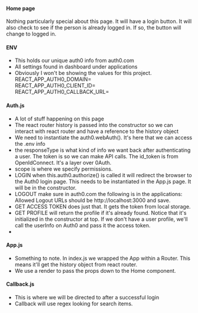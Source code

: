 #### Home page
Nothing particularly special about this page.  It will have a login button.  It will also check to see if the person is already logged in.  If so, the button will change to logged in.


#### ENV
- This holds our unique auth0 info from auth0.com
- All settings found in dashboard under applications
- Obviously I won't be showing the values for this project.  
REACT_APP_AUTH0_DOMAIN=    
REACT_APP_AUTH0_CLIENT_ID=    
REACT_APP_AUTH0_CALLBACK_URL=    

#### Auth.js
- A lot of stuff happening on this page
- The react router history is passed into the constructor so we can interact with react router and have a reference to the history object
- We need to instantiate the auth0.webAuth().  It's here that we can access the .env info
- the responseType is what kind of info we want back after authenticating a user.  The token is so we can make API calls. The id_token is from OpenIdConnect. It's a layer over 0Auth.
- scope is where we specify permissions. 
- LOGIN  when this.auth0.authorize() is called it will redirect the browser to the Auth0 login page.  This needs to be instantiated in the App.js page.  It will be in the constructor.
- LOGOUT make sure in auth0.com the following is in the applications: Allowed Logout URLs should be http://localhost:3000 and save.
- GET ACCESS TOKEN does just that.  It gets the token from local storage.
- GET PROFILE will return the profile if it's already found.  Notice that it's initialized in the constructor at top. If we don't have a user profile, we'll call the userInfo on Auth0 and pass it the access token.
- 

#### App.js
- Something to note. In index.js we wrapped the App within a Router. This means it'll get the history object from react router. 
- We use a render to pass the props down to the Home component.

#### Callback.js
- This is where we will be directed to after a successful login
- Callback will use regex looking for search items. 